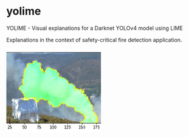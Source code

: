 # yolime
YOLIME - Visual explanations for a Darknet YOLOv4 model using LIME

Explanations in the context of safety-critical fire detection application.


![Alt Text](yolime.gif)
